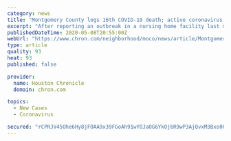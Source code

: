 ```yaml
---
category: news
title: "Montgomery County logs 16th COVID-19 death; active coronavirus cases back on the rise"
excerpt: "After reporting an outbreak in a nursing home facility last month, Montgomery County health officials Friday confirmed the death of a second Park Manor resident, bringing the county's COVID-19 death total to 16."
publishedDateTime: 2020-05-08T20:55:00Z
webUrl: "https://www.chron.com/neighborhood/moco/news/article/Montgomery-County-logs-16th-COVID-19-death-15257655.php"
type: article
quality: 93
heat: 93
published: false

provider:
  name: Houston Chronicle
  domain: chron.com

topics:
  - New Cases
  - Coronavirus

secured: "rCPRJV45Ohe6Hy8jFOAA9x39FGoAh91wYOJaOG6YkOjbR9wP3AjQvxM3Bxo0QC+jHoL4ocoUgKHv0d2pUYqqmKPX5YdjVyzSwpgHyxsz0SRMZbCtYpRc4nBZOzRjmRVhvMGEhXI3EdSZ7hBsGYE+RdGSjVuGDuM1zcfcKBpO/a47NxhsHwfIerbkPmfIwcKL/t/vP0nMhj8eKuiJekiWuh1Kwgvf9ctT8ET/hgxLqZuDfs632Vyi0tQIO/NesUdAVg3j26L4YYm4354ReTcSheG4jqQksHMuRGWQM01/yYZ/eC5OF+ioC4hEyuSUJVPpKvs1qKBQ+4ursyL+0D2sUIUWdbL9YjdGg7phqZp/lfDJ5vI9ikOTy0w9jFEp0fjKP01jvrk9bp8pMCx+b8Bq/rRSWOpJmESmE1DFcwFUyLn05m+DEJbJeZgPmvTopJRpR7XIpKJvFg4mf0D9stLM+xZaqB26P6eMklwtZPaaTNY=;0VpMVo9h8V2jTmJqrn0bDQ=="
---
```


